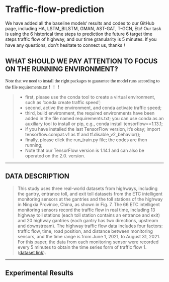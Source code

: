 # Traffic-flow-prediction  

We have added all the baseline models‘ results and codes to our GitHub page, including HA, LSTM_BILSTM, GMAN, AST-GAT, T-GCN, Etc! Our task is using the 6 historical time steps to prediction the future 6 target time steps traffic flow of highway, and our time granularity is 5 minutes. If you have any questions, don't hesitate to connect us, thanks！

## WHAT SHOULD WE PAY ATTENTION TO FOCUS ON THE RUNNING ENVIRONMENT?

<font face="微软雅黑" >Note that we need to install the right packages to guarantee the model runs according to the file requirements.txt！！！</font>
  
>* first, please use the conda tool to create a virtual environment, such as ‘conda create traffic speed’;  
> * second, active the environment, and conda activate traffic speed;   
> * third, build environment, the required environments have been added in the file named requirements.txt; you can use conda as an auxiliary tool to install or pip, e.g., conda install tensorflow==1.13.1;    
> * if you have installed the last TensorFlow version, it’s okay; import tensorflow.compat.v1 as tf and tf.disable_v2_behavior();    
> * finally, please click the run_train.py file; the codes are then running;  
> * Note that our TensorFlow version is 1.14.1 and can also be operated on the 2.0. version.  
---
## DATA DESCRIPTION  
> This study uses three real-world datasets from highways, including the gantry, entrance toll, and exit toll datasets from the ETC intelligent monitoring sensors at the gantries and the toll stations of the highway in Ningxia Province, China, as shown in Fig. 7. The 66 ETC intelligent monitoring sensors record the traffic flow in real time, including 13 highway toll stations (each toll station contains an entrance and exit) and 20 highway gantries (each gantry has two directions, upstream and downstream). The highway traffic flow data includes four factors: traffic flow, time, road position, and distance between monitoring sensors, and the time range is from June 1, 2021, to August 31, 2021. For this paper, the data from each monitoring sensor were recorded every 5 minutes to obtain the time series form of traffic flow 1. ([dataset link](https://github.com/zouguojian/Traffic-flow-prediction/tree/main/MT-STNet/data)).
---
## Experimental Results
